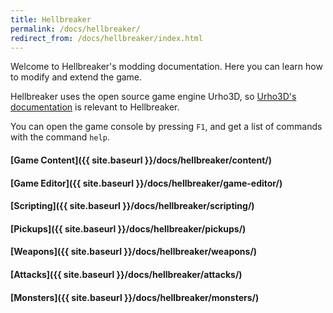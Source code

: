 ```yaml
---
title: Hellbreaker
permalink: /docs/hellbreaker/
redirect_from: /docs/hellbreaker/index.html
---
```


Welcome to Hellbreaker's modding documentation.
Here you can learn how to modify and extend the game.

Hellbreaker uses the open source game engine Urho3D, so [Urho3D's documentation](https://urho3d.github.io/documentation/HEAD/index.html) is relevant to Hellbreaker.

You can open the game console by pressing `F1`, and get a list of commands with the command `help`.

#### [Game Content]({{ site.baseurl }}/docs/hellbreaker/content/)
#### [Game Editor]({{ site.baseurl }}/docs/hellbreaker/game-editor/)
#### [Scripting]({{ site.baseurl }}/docs/hellbreaker/scripting/)
#### [Pickups]({{ site.baseurl }}/docs/hellbreaker/pickups/)
#### [Weapons]({{ site.baseurl }}/docs/hellbreaker/weapons/)
#### [Attacks]({{ site.baseurl }}/docs/hellbreaker/attacks/)
#### [Monsters]({{ site.baseurl }}/docs/hellbreaker/monsters/)